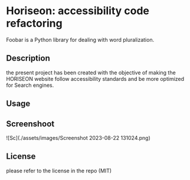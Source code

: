 # Horiseon: accessibility code refactoring

Foobar is a Python library for dealing with word pluralization.

## Description
the present project has been created with the objective of making the HORISEON website  follow accessibility standards and be more optimized for Search engines.


## Usage

## Screenshoot

![Sc](./assets/images/Screenshot 2023-08-22 131024.png)

## License

please refer to the license in the repo (MIT)
